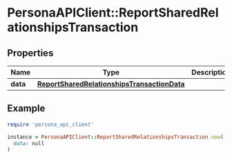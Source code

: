 # PersonaAPIClient::ReportSharedRelationshipsTransaction

## Properties

| Name | Type | Description | Notes |
| ---- | ---- | ----------- | ----- |
| **data** | [**ReportSharedRelationshipsTransactionData**](ReportSharedRelationshipsTransactionData.md) |  | [optional] |

## Example

```ruby
require 'persona_api_client'

instance = PersonaAPIClient::ReportSharedRelationshipsTransaction.new(
  data: null
)
```

